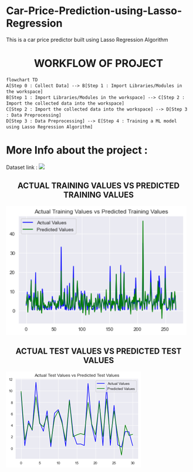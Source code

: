 # Car-Price-Prediction-using-Lasso-Regression
This is a car price predictor built using Lasso Regression Algorithm

<h1 align='center'> WORKFLOW OF PROJECT </h1>

```mermaid
flowchart TD
A[Step 0 : Collect Data] --> B[Step 1 : Import Libraries/Modules in the workspace]
B[Step 1 : Import Libraries/Modules in the workspace] --> C[Step 2 : Import the collected data into the workspace]
C[Step 2 : Import the collected data into the workspace] --> D[Step 3 : Data Preprocessing]
D[Step 3 : Data Preprocessing] --> E[Step 4 : Training a ML model using Lasso Regression Algorithm]

```

# More Info about the project : 

Dataset link : <a href = "https://www.kaggle.com/datasets/nehalbirla/vehicle-dataset-from-cardekho"><img src="https://img.shields.io/badge/CLICK HERE-%23121011?style=plastic&logo=HERE&logoColor=white" height=20></a>

<h2 align='center'> ACTUAL TRAINING VALUES VS PREDICTED TRAINING VALUES </h3> 
<img src= "Actual Training Values vs Predicted Training Values.png" alt= "Github banner" height = 350>

<h2 align='center'> ACTUAL TEST VALUES VS PREDICTED TEST VALUES </h3>
<img src= "Actual Testing Values vs Predicted Testing Values.png" alt= "Github banner" >
